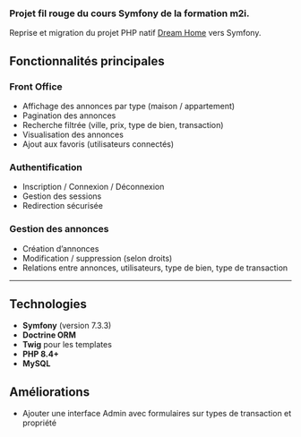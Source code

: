 ### Projet fil rouge du cours Symfony de la formation m2i.
Reprise et migration du projet PHP natif [Dream Home](https://github.com/PaulineBr0d/DreamHome) vers Symfony.

## Fonctionnalités principales

### Front Office
- Affichage des annonces par type (maison / appartement)
- Pagination des annonces
- Recherche filtrée (ville, prix, type de bien, transaction)
- Visualisation des annonces
- Ajout aux favoris (utilisateurs connectés)

### Authentification
- Inscription / Connexion / Déconnexion
- Gestion des sessions
- Redirection sécurisée

### Gestion des annonces
- Création d’annonces
- Modification / suppression (selon droits)
- Relations entre annonces, utilisateurs, type de bien, type de transaction

---

## Technologies

- **Symfony** (version 7.3.3)
- **Doctrine ORM**
- **Twig** pour les templates
- **PHP 8.4+**
- **MySQL**

## Améliorations

 - Ajouter une interface Admin avec formulaires sur types de transaction et propriété